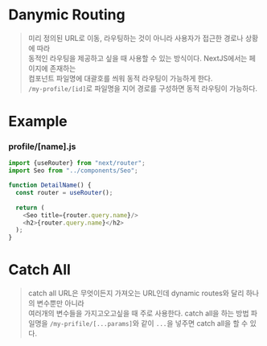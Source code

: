 # Danymic Routing
> 미리 정의된 URL로 이동, 라우팅하는 것이 아니라 사용자가 접근한 경로나 상황에 따라  
> 동적인 라우팅을 제공하고 싶을 때 사용할 수 있는 방식이다.
> NextJS에서는 페이지에 존재하는  
> 컴포넌트 파일명에 대괄호를 씌워 동적 라우팅이 가능하게 한다.  
> `/my-profile/[id]`로 파일명을 지어 경로를 구성하면 동적 라우팅이 가능하다.

# Example

### profile/[name].js
```js
import {useRouter} from "next/router";
import Seo from "../components/Seo";

function DetailName() {
  const router = useRouter();
  
  return (
    <Seo title={router.query.name}/>
    <h2>{router.query.name}</h2>  
  );
}
```

# Catch All
> catch all URL은 무엇이든지 가져오는 URL인데 dynamic routes와 달리 하나의 변수뿐만 아니라  
> 여러개의 변수들을 가지고오고싶을 때 주로 사용한다. catch all을 하는 방법
> 파일명을 `/my-prifile/[...params]`와 같이 `...`을 넣주면 catch all을 할 수 있다.
